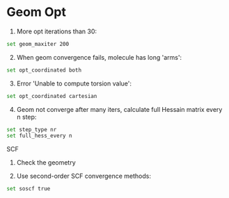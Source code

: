 # Geom Opt
1. More opt iterations than 30:
```bash
set geom_maxiter 200
```
2. When geom convergence fails, molecule has long 'arms':
```bash
set opt_coordinated both
```
3. Error 'Unable to compute torsion value':
```bash
set opt_coordinated cartesian
```
4. Geom not converge after many iters, calculate full Hessain matrix every n step:
```bash
set step_type nr
set full_hess_every n
```

SCF
1. Check the geometry

2. Use second-order SCF convergence methods:
```bash
set soscf true
```
